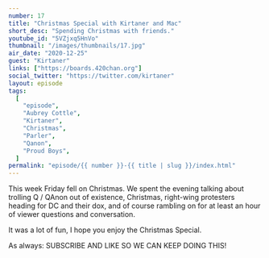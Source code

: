 ```yaml
---
number: 17
title: "Christmas Special with Kirtaner and Mac"
short_desc: "Spending Christmas with friends."
youtube_id: "5VZjxq5HnVo"
thumbnail: "/images/thumbnails/17.jpg"
air_date: "2020-12-25"
guest: "Kirtaner"
links: ["https://boards.420chan.org"]
social_twitter: "https://twitter.com/kirtaner"
layout: episode
tags:
  [
    "episode",
    "Aubrey Cottle",
    "Kirtaner",
    "Christmas",
    "Parler",
    "Qanon",
    "Proud Boys",
  ]
permalink: "episode/{{ number }}-{{ title | slug }}/index.html"
---
```


This week Friday fell on Christmas. We spent the evening talking about trolling Q / QAnon out of existence, Christmas, right-wing protesters heading for DC and their dox, and of course rambling on for at least an hour of viewer questions and conversation.

It was a lot of fun, I hope you enjoy the Christmas Special.

As always: SUBSCRIBE AND LIKE SO WE CAN KEEP DOING THIS!
